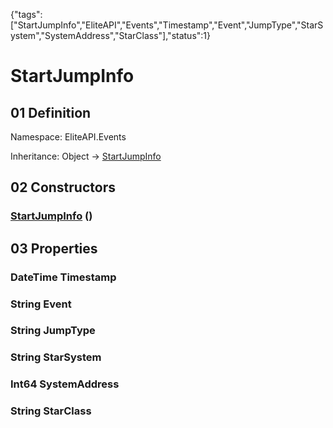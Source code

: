 {"tags":["StartJumpInfo","EliteAPI","Events","Timestamp","Event","JumpType","StarSystem","SystemAddress","StarClass"],"status":1}

# StartJumpInfo

## 01 Definition

Namespace: <span class='code'>EliteAPI.Events</span>

Inheritance: <span class='code'>Object</span> → <span class='code'>[StartJumpInfo](../../EliteAPI/Events/StartJumpInfo.html)</span>

## 02 Constructors

### <span class='code'>[StartJumpInfo](../../EliteAPI/Events/StartJumpInfo.html)</span> ()

## 03 Properties

### <span class='code'>DateTime</span> Timestamp

### <span class='code'>String</span> Event

### <span class='code'>String</span> JumpType

### <span class='code'>String</span> StarSystem

### <span class='code'>Int64</span> SystemAddress

### <span class='code'>String</span> StarClass

